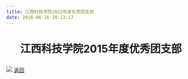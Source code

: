 ```yaml
---
title: 江西科技学院2015年度优秀团支部
date: 2016-06-26 18:13:17
---
```

# <p align="center">江西科技学院2015年度优秀团支部</p>
![](http://bst.cooler-tec.com/honor/group/2015.jpg)
[返回](/bst/)